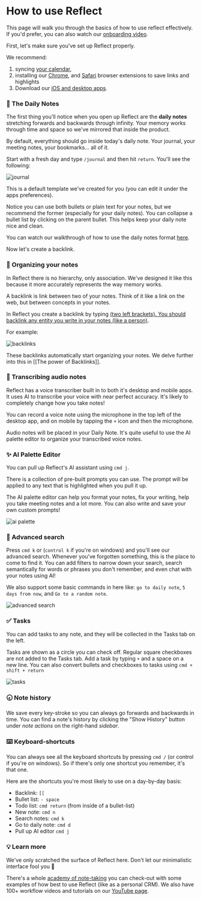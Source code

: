 # How to use Reflect

This page will walk you through the basics of how to use reflect effectively. If you'd prefer, you can also watch our [onboarding video](https://www.youtube.com/watch?v=fYhInYej-lg).

First, let's make sure you've set up Reflect properly.

We recommend:
1. syncing [your calendar](https://reflect.app/preferences/credentials),
2. installing our [Chrome](https://reflect.app/chrome-extension), and [Safari](https://reflect.app/safari-extension) browser extensions to save links and highlights
3. Download our [iOS and desktop apps](https://reflect.app/download).

### 📝 The Daily Notes

The first thing you'll notice when you open up Reflect are the **daily notes** stretching forwards and backwards through infinity. Your memory works through time and space so we've mirrored that inside the product.

By default, everything should go inside today's daily note. Your journal, your meeting notes, your bookmarks... all of it.

Start with a fresh day and type `/journal` and then hit `return`. You'll see the following:

![journal](https://firebasestorage.googleapis.com/v0/b/reflect-prod.appspot.com/o/users%2FRzMNsM9Yy6MSukW9heBcayO8qGH3%2Fb8a81a353c20402d88517d0c5417b507?alt=media\&token=967f7807-bf0b-43c3-ba9c-7ed3e119c59a)

This is a default template we've created for you (you can edit it under the apps preferences).

Notice you can use both bullets or plain text for your notes, but we recommend the former (especially for your daily notes). You can collapse a bullet list by clicking on the parent bullet. This helps keep your daily note nice and clean.

You can watch our walkthrough of how to use the daily notes format [here](https://www.youtube.com/watch?v=Jlg5__dRUZg).

Now let's create a backlink.

### 🔗 Organizing your notes

In Reflect there is no hierarchy, only association. We've designed it like this because it more accurately represents the way memory works.

A backlink is link between two of your notes. Think of it like a link on the web, but between concepts in your notes.

In Reflect you create a backlink by typing [(two left brackets). You should backlink any entity you write in your notes (like a person)](https://reflect.site/g/welcomenote/6a7cfff5979c4ece8c13d2eda56335a3).

For example:

![backlinks](https://firebasestorage.googleapis.com/v0/b/reflect-prod.appspot.com/o/users%2FRzMNsM9Yy6MSukW9heBcayO8qGH3%2F53c7507ca78c4f9eb4f06314725ca557?alt=media\&token=cfd8dd4c-33fd-44fa-a0dc-75e046a004dc)

These backlinks automatically start organizing your notes. We delve further into this in [[The power of Backlinks]].

### 🎤 Transcribing audio notes

Reflect has a voice transcriber built in to both it's desktop and mobile apps. It uses AI to transcribe your voice with near perfect accuracy. It's likely to completely change how you take notes!

You can record a voice note using the microphone in the top left of the desktop app, and on mobile by tapping the `+` icon and then the microphone.

Audio notes will be placed in your Daily Note. It's quite useful to use the AI palette editor to organize your transcribed voice notes.

### ✨ AI Palette Editor

You can pull up Reflect's AI assistant using `cmd j`.

There is a collection of pre-built prompts you can use. The prompt will be applied to any text that is highlighted when you pull it up.

The AI palette editor can help you format your notes, fix your writing, help you take meeting notes and a lot more. You can also write and save your own custom prompts!

![ai palette](https://firebasestorage.googleapis.com/v0/b/reflect-prod.appspot.com/o/users%2FRzMNsM9Yy6MSukW9heBcayO8qGH3%2F570a96b18e074abf90330dbb94a9878a?alt=media\&token=a88d3797-3e2c-4a90-af6c-7968cd90291c)

### 🔎 Advanced search

Press `cmd k` or (`control k` if you're on windows) and you'll see our advanced search. Whenever you've forgotten something, this is the place to come to find it. You can add filters to narrow down your search, search semantically for words or phrases you don't remember, and even chat with your notes using AI!

We also support some basic commands in here like: `go to daily note`, `5 days from now`, and `Go to a random note`.

![advanced search](https://firebasestorage.googleapis.com/v0/b/reflect-prod.appspot.com/o/users%2FRzMNsM9Yy6MSukW9heBcayO8qGH3%2F4a2a6952f8a44262b0117f98512648d2?alt=media\&token=02964032-5910-43fe-892d-049f7b75ba0f)

### ✅ Tasks

You can add tasks to any note, and they will be collected in the Tasks tab on the left.

Tasks are shown as a circle you can check off. Regular square checkboxes are not added to the Tasks tab. Add a task by typing `+` and a space on a new line. You can also convert bullets and checkboxes to tasks using `cmd + shift + return`

![tasks](https://firebasestorage.googleapis.com/v0/b/reflect-prod.appspot.com/o/users%2FRzMNsM9Yy6MSukW9heBcayO8qGH3%2Fd6f5b910c4264643bf1e612e52a1168b?alt=media\&token=2ea4c1e7-7bdc-4f0a-ac78-e087415778b6)

### 🕣 Note history

We save every key-stroke so you can always go forwards and backwards in time. You can find a note's history by clicking the "Show History" button under _note actions_ on the right-hand _sidebar_.

### ⌨️ Keyboard-shortcuts

You can always see all the keyboard shortcuts by pressing `cmd /` (or control if you're on windows). So if there's only one shortcut you remember, it's that one.

Here are the shortcuts you're most likely to use on a day-by-day basis:
- Backlink: `[[`
- Bullet list: `- space`
- Todo list: `cmd return` (from inside of a bullet-list)
- New note: `cmd n`
- Search notes: `cmd k`
- Go to daily note: `cmd d`
- Pull up AI editor `cmd j`

### 💡 Learn more

We've only scratched the surface of Reflect here. Don't let our minimalistic interface fool you 🙂

There's a whole [academy of note-taking](https://reflect.academy/) you can check-out with some examples of how best to use Reflect (like as a personal CRM). We also have 100+ workflow videos and tutorials on our [YouTube page](https://www.youtube.com/@reflect-notes).